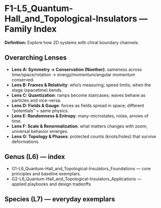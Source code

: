 # F1-L5_Quantum-Hall_and_Topological-Insulators — Family Index
**Definition:** Explore how 2D systems with chiral boundary channels.

## Overarching Lenses

- **Lens A: Symmetry -> Conservation (Noether)**: sameness across time/space/rotation → energy/momentum/angular momentum conserved.
- **Lens B: Frames & Relativity**: who’s measuring; speed limits; when the stage (spacetime) bends.
- **Lens C: Quantization**: ramps become staircases; waves behave as particles and vice-versa.
- **Lens D: Fields & Gauge**: forces as fields spread in space; different “potentials” = same physics.
- **Lens E: Randomness & Entropy**: many-microstates, noise, arrows of time.
- **Lens F: Scale & Renormalization**: what matters changes with zoom; universal behavior emerges.
- **Lens G: Topology & Phases**: protected counts (knots/holes) that survive deformations.

## Genus (L6) — index
- G1-L6_Quantum-Hall_and_Topological-Insulators_Foundations — core principles and baseline exemplars.
- G2-L6_Quantum-Hall_and_Topological-Insulators_Applications — applied playbooks and design tradeoffs.

## Species (L7) — everyday exemplars
